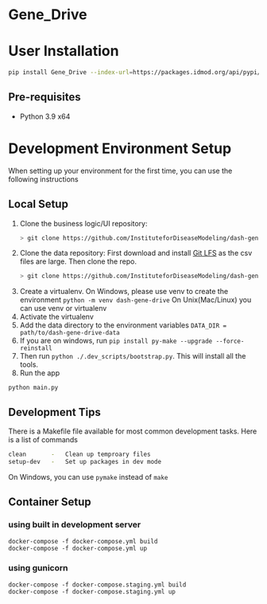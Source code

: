 # Gene_Drive

<!-- START doctoc generated TOC please keep comment here to allow auto update -->
<!-- DON'T EDIT THIS SECTION, INSTEAD RE-RUN doctoc TO UPDATE -->
<!-- END doctoc generated TOC please keep comment here to allow auto update -->


# User Installation

```bash
pip install Gene_Drive --index-url=https://packages.idmod.org/api/pypi/pypi-production/simple
```

## Pre-requisites
- Python 3.9 x64


# Development Environment Setup

When setting up your environment for the first time, you can use the following instructions

## Local Setup
1) Clone the business logic/UI repository:
   ```bash
   > git clone https://github.com/InstituteforDiseaseModeling/dash-gene-drive
   ```
2) Clone the data repository: 
   First download and install [Git LFS](https://git-lfs.github.com/) as the csv files are large. 
   Then clone the repo. 
   ```bash
   > git clone https://github.com/InstituteforDiseaseModeling/dash-gene-drive-data
   ```
3) Create a virtualenv. On Windows, please use venv to create the environment
   `python -m venv dash-gene-drive`
   On Unix(Mac/Linux) you can use venv or virtualenv
4) Activate the virtualenv
5) Add the data directory to the environment variables
   `DATA_DIR = path/to/dash-gene-drive-data`
6) If you are on windows, run `pip install py-make --upgrade --force-reinstall`
7) Then run `python ./.dev_scripts/bootstrap.py`. This will install all the tools. 
8) Run the app 
```
python main.py
```

## Development Tips

There is a Makefile file available for most common development tasks. Here is a list of commands
```bash
clean       -   Clean up temproary files
setup-dev   -   Set up packages in dev mode 
```
On Windows, you can use `pymake` instead of `make`

## Container Setup
### using built in development server
```
docker-compose -f docker-compose.yml build
docker-compose -f docker-compose.yml up
```

### using gunicorn
```
docker-compose -f docker-compose.staging.yml build
docker-compose -f docker-compose.staging.yml up
```